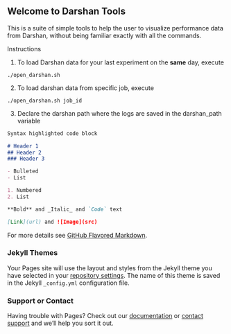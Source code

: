 ## Welcome to Darshan Tools

This is a suite of simple tools to help the user to visualize performance data from Darshan, without being familiar exactly with all the commands.

Instructions

1. To load Darshan data for your last experiment on the **same** day, execute 

```
./open_darshan.sh
```
2. To load darshan data from specific job, execute 

```
./open_darshan.sh job_id
```
3. Declare the darshan path where the logs are saved in the darshan_path variable



```markdown
Syntax highlighted code block

# Header 1
## Header 2
### Header 3

- Bulleted
- List

1. Numbered
2. List

**Bold** and _Italic_ and `Code` text

[Link](url) and ![Image](src)
```

For more details see [GitHub Flavored Markdown](https://guides.github.com/features/mastering-markdown/).

### Jekyll Themes

Your Pages site will use the layout and styles from the Jekyll theme you have selected in your [repository settings](https://github.com/gmarkomanolis/darshan_tools/settings). The name of this theme is saved in the Jekyll `_config.yml` configuration file.

### Support or Contact

Having trouble with Pages? Check out our [documentation](https://help.github.com/categories/github-pages-basics/) or [contact support](https://github.com/contact) and we’ll help you sort it out.
